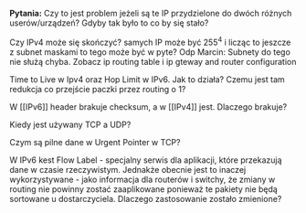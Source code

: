 **Pytania:**
Czy to jest problem jeżeli są te IP przydzielone do dwóch różnych userów/urządzeń? Gdyby tak było to co by się stało?

Czy IPv4 może się skończyć? samych IP może być $255^{4}$ i licząc to jeszcze z subnet maskami to tego może być w pyte?
Odp Marcin: Subnety do tego nie służą chyba. Zobacz ip routing table i ip gteway and router configuration

Time to Live w Ipv4 oraz Hop Limit w IPv6. Jak to działa? Czemu jest tam redukcja co przejście paczki przez routing o 1?

W [[IPv6]] header brakuje checksum, a w [[IPv4]] jest. Dlaczego brakuje?

Kiedy jest używany TCP a UDP?

Czym są pilne dane w Urgent Pointer w TCP?

W IPv6 kest Flow Label - specjalny serwis dla aplikacji, które przekazują dane w czasie rzeczywistym. Jednakże obecnie jest to inaczej wykorzystywane - jako informacja dla routerów i switchy, że zmiany w routing nie powinny zostać zaaplikowane ponieważ te pakiety nie będą sortowane u dostarczyciela. Dlaczego zastosowanie zostało zmienione?

